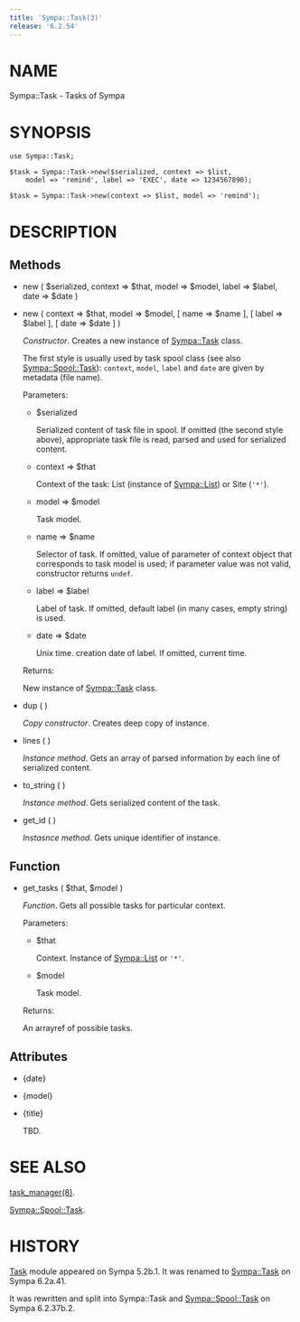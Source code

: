 ```yaml
---
title: 'Sympa::Task(3)'
release: '6.2.54'
---
```


# NAME

Sympa::Task - Tasks of Sympa

# SYNOPSIS

    use Sympa::Task;
    
    $task = Sympa::Task->new($serialized, context => $list,
        model => 'remind', label => 'EXEC', date => 1234567890);
    
    $task = Sympa::Task->new(context => $list, model => 'remind');

# DESCRIPTION

## Methods

- new ( $serialized, context => $that, model => $model,
label => $label, date => $date )
- new ( context => $that, model => $model, \[ name => $name \],
\[ label => $label \], \[ date => $date \] )

    _Constructor_.
    Creates a new instance of [Sympa::Task](./Sympa-Task.3.md) class.

    The first style is usually used by task spool class
    (see also [Sympa::Spool::Task](./Sympa-Spool-Task.3.md)): `context`, `model`, `label` and `date`
    are given by metadata (file name).

    Parameters:

    - $serialized

        Serialized content of task file in spool.
        If omitted (the second style above), appropriate task file is read,
        parsed and used for serialized content.

    - context => $that

        Context of the task: List (instance of [Sympa::List](./Sympa-List.3.md)) or Site (`'*'`).

    - model => $model

        Task model.

    - name => $name

        Selector of task.
        If omitted, value of parameter of context object that corresponds to
        task model is used; if parameter value was not valid, constructor returns
        `undef`.

    - label => $label

        Label of task.
        If omitted, default label (in many cases, empty string) is used.

    - date => $date

        Unix time. creation date of label.
        If omitted, current time.

    Returns:

    New instance of [Sympa::Task](./Sympa-Task.3.md) class.

- dup ( )

    _Copy constructor_.
    Creates deep copy of instance.

- lines ( )

    _Instance method_.
    Gets an array of parsed information by each line of serialized content.

- to\_string ( )

    _Instance method_.
    Gets serialized content of the task. 

- get\_id ( )

    _Instasnce method_.
    Gets unique identifier of instance.

## Function

- get\_tasks ( $that, $model )

    _Function_.
    Gets all possible tasks for particular context.

    Parameters:

    - $that

        Context. Instance of [Sympa::List](./Sympa-List.3.md) or `'*'`.

    - $model

        Task model.

    Returns:

    An arrayref of possible tasks.

## Attributes

- {date}
- {model}
- {title}

    TBD.

# SEE ALSO

[task\_manager(8)](./task_manager.8.md).

[Sympa::Spool::Task](./Sympa-Spool-Task.3.md).

# HISTORY

[Task](https://metacpan.org/pod/Task) module appeared on Sympa 5.2b.1.
It was renamed to [Sympa::Task](./Sympa-Task.3.md) on Sympa 6.2a.41.

It was rewritten and split into Sympa::Task and [Sympa::Spool::Task](./Sympa-Spool-Task.3.md) on
Sympa 6.2.37b.2.
